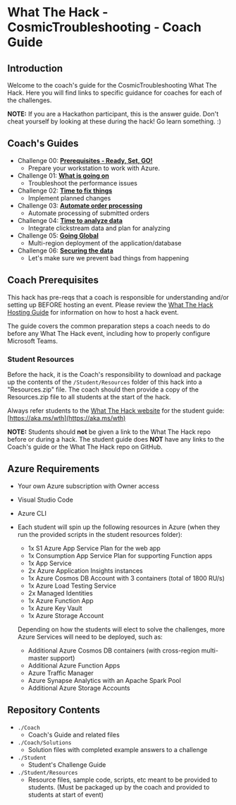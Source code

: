 # What The Hack - CosmicTroubleshooting - Coach Guide

## Introduction

Welcome to the coach's guide for the CosmicTroubleshooting What The Hack. Here you will find links to specific guidance for coaches for each of the challenges.

**NOTE:** If you are a Hackathon participant, this is the answer guide. Don't cheat yourself by looking at these during the hack! Go learn something. :)

## Coach's Guides

- Challenge 00: **[Prerequisites - Ready, Set, GO!](./Solution-00.md)**
	 - Prepare your workstation to work with Azure.
- Challenge 01: **[What is going on](./Solution-01.md)**
	 - Troubleshoot the performance issues
- Challenge 02: **[Time to fix things](./Solution-02.md)**
	 - Implement planned changes
- Challenge 03: **[Automate order processing](./Solution-03.md)**
	 - Automate processing of submitted orders
- Challenge 04: **[Time to analyze data](./Solution-04.md)**
	 - Integrate clickstream data and plan for analyzing
- Challenge 05: **[Going Global](./Solution-05.md)**
	 - Multi-region deployment of the application/database
- Challenge 06: **[Securing the data](./Solution-06.md)**
	 - Let's make sure we prevent bad things from happening

## Coach Prerequisites

This hack has pre-reqs that a coach is responsible for understanding and/or setting up BEFORE hosting an event. Please review the [What The Hack Hosting Guide](https://aka.ms/wthhost) for information on how to host a hack event.

The guide covers the common preparation steps a coach needs to do before any What The Hack event, including how to properly configure Microsoft Teams.

### Student Resources

Before the hack, it is the Coach's responsibility to download and package up the contents of the `/Student/Resources` folder of this hack into a "Resources.zip" file. The coach should then provide a copy of the Resources.zip file to all students at the start of the hack.

Always refer students to the [What The Hack website](https://aka.ms/wth) for the student guide: [https://aka.ms/wth](https://aka.ms/wth)

**NOTE:** Students should **not** be given a link to the What The Hack repo before or during a hack. The student guide does **NOT** have any links to the Coach's guide or the What The Hack repo on GitHub.

## Azure Requirements

- Your own Azure subscription with Owner access
- Visual Studio Code
- Azure CLI
- Each student will spin up the following resources in Azure (when they run the provided scripts in the student resources folder):
  - 1x S1 Azure App Service Plan for the web app
  - 1x Consumption App Service Plan for supporting Function apps
  - 1x App Service
  - 2x Azure Application Insights instances
  - 1x Azure Cosmos DB Account with 3 containers (total of 1800 RU/s)
  - 1x Azure Load Testing Service
  - 2x Managed Identities
  - 1x Azure Function App
  - 1x Azure Key Vault
  - 1x Azure Storage Account
  
  Depending on how the students will elect to solve the challenges, more Azure Services will need to be deployed, such as:

  - Additional Azure Cosmos DB containers (with cross-region multi-master support)
  - Additional Azure Function Apps
  - Azure Traffic Manager
  - Azure Synapse Analytics with an Apache Spark Pool
  - Additional Azure Storage Accounts

## Repository Contents

- `./Coach`
  - Coach's Guide and related files
- `./Coach/Solutions`
  - Solution files with completed example answers to a challenge
- `./Student`
  - Student's Challenge Guide
- `./Student/Resources`
  - Resource files, sample code, scripts, etc meant to be provided to students. (Must be packaged up by the coach and provided to students at start of event)
